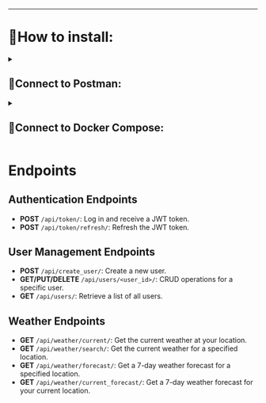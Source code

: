 <hr>

<h1>📍How to install: </h1>

<!-- POSTMAN -->
<details><summary><h2>📮Connect to Postman:</h2></summary><br/>

<h3><b>1.1</b> Import `Postman Collections`folder into Postman</h3>
<h3><b>1.2</b> Set the environment settings `Weather.postman_environment`</h3>
<h3><b>1.3</b> The `E_Shop_API.postman_collection` collection contains requests</h3>

<h3><b>1.4</b> In your terminal, enter the following command:</h3>

```
ssh -R 80:localhost:8000 serveo.net
```

<p>Copy the forwarding message:</p>
<code>Forwarding HTTP traffic from <b>https://your_host.serveo.net</b></code>

<h3><b>1.5</b> Also set localhost in Postman:</h3>

```
http://localhost:8000/
```

</details>
<!-- END POSTMAN -->

<!-- DOCKER -->
<details><summary><h2>🐳Connect to Docker Compose:</h2></summary><br/>

<h3>2.1 Create Your .env and set correct values:</h3>

```
cd backend/
echo "Creating .env file..."
cat <<EOL > .env
# Django configuration
SECRET_KEY=YOUR_SECRET_KEY
DEBUG=1

# PostgreSQL (docker/local)
DB_ENGINE=django.db.backends.postgresql_psycopg2
POSTGRES_DB=weather_db
POSTGRES_USER=postgres
POSTGRES_PASSWORD_1=lolpop88
POSTGRES_PASSWORD=example
DB_PORT=5432

# pgadmin container
PGADMIN_DEFAULT_EMAIL=admin@gmail.com
PGADMIN_DEFAULT_PASSWORD=root

# OPENWEATHERMA
OPENWEATHERMAP_URL=http://api.openweathermap.org/data/2.5/forecast
# OPENWEATHERMA API key (test)
OPENWEATHERMAP_API_KEY=5b44ac6286917292ea1dc572affc3aff
EOL
cd ..
```

<h3>2.2 UP Docker-compose:</h3>

```
docker-compose -f docker/docker-compose.yml up --build
```

<h3>2.3 Login to the container console:</h3>

```
docker exec -it django-container bash
```

<h3>2.3 Login to the container console:</h3>

```
python3 manage.py createsuperuser
```

<h3>2.4 Localhost Database Setup:</h3>
<i>Create a database on localhost:5050</i>

- Open localhost:5050 in your browser.
- Register the server.
- In the connection settings:
    - Host: postgres-container
    - Username: postgres
    - Password: your_password

</details>
<!-- END DOCKER -->


# Endpoints

## Authentication Endpoints

- **POST** `/api/token/`: Log in and receive a JWT token.
- **POST** `/api/token/refresh/`: Refresh the JWT token.

## User Management Endpoints

- **POST** `/api/create_user/`: Create a new user.
- **GET/PUT/DELETE** `/api/users/<user_id>/`: CRUD operations for a specific user.
- **GET** `/api/users/`: Retrieve a list of all users.

## Weather Endpoints

- **GET** `/api/weather/current/`: Get the current weather at your location.
- **GET** `/api/weather/search/`: Get the current weather for a specified location.
- **GET** `/api/weather/forecast/`: Get a 7-day weather forecast for a specified location.
- **GET** `/api/weather/current_forecast/`: Get a 7-day weather forecast for your current location.
